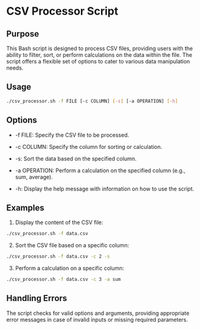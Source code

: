 # CSV Processor Script
## Purpose
This Bash script is designed to process CSV files, providing users with the ability to filter, sort, or perform calculations on the data within the file. The script offers a flexible set of options to cater to various data manipulation needs.
## Usage 
```bash
./csv_processor.sh -f FILE [-c COLUMN] [-s] [-a OPERATION] [-h]
```
## Options 
* -f FILE: Specify the CSV file to be processed.

* -c COLUMN: Specify the column for sorting or calculation.

* -s: Sort the data based on the specified column.

* -a OPERATION: Perform a calculation on the specified column (e.g., sum, average).

* -h: Display the help message with information on how to use the script.
## Examples 
1. Display the content of the CSV file:
```bash
./csv_processor.sh -f data.csv
```
2. Sort the CSV file based on a specific column:
```bash
./csv_processor.sh -f data.csv -c 2 -s
```
3. Perform a calculation on a specific column:
```bash
./csv_processor.sh -f data.csv -c 3 -a sum
```
## Handling Errors
The script checks for valid options and arguments, providing appropriate error messages in case of invalid inputs or missing required parameters.
